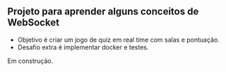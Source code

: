 ## Projeto para aprender alguns conceitos de WebSocket

- Objetivo é criar um jogo de quiz em real time com salas e pontuação.
- Desafio extra é implementar docker e testes.

Em construção.
